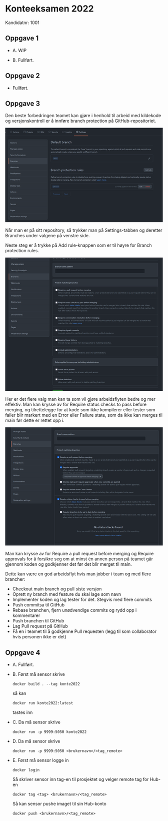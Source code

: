# Konteeksamen 2022

Kandidatnr: 1001

## Oppgave 1

* A. WIP

* B. Fullført.

## Oppgave 2

* Fullført.

## Oppgave 3

Den beste forbedringen teamet kan gjøre i henhold til arbeid med kildekode og versjonskontroll er å innføre branch
protection på GitHub-repositoriet.

![settings](branch.png)

Når man er på sitt repository, så trykker man på Settings-tabben og deretter Branches under valgene på venstre side.

Neste steg er å trykke på Add rule-knappen som er til høyre for Branch protection rules.

![add rule](branch2.png)

Her er det flere valg man kan ta som vil gjøre arbeidsflyten bedre og mer effektiv. Man kan krysse av for Require
status checks to pass before merging, og tilrettelegge for at kode som ikke kompilerer eller tester som failer
blir markert med en Error eller Failure state, som da ikke kan merges til main før dette er rettet opp i.

![rules](branch3.png)

Man kan krysse av for Require a pull request before merging og Require approvals for å forsikre seg om at minst
én annen person på teamet går gjennom koden og godkjenner det før det blir merget til main.

Dette kan være en god arbeidsflyt hvis man jobber i team og med flere brancher:

* Checkout main branch og pull siste versjon
* Oprett ny branch med feature du skal lage som navn
* Implementer koden og lag tester for det. Stegvis med flere commits
* Push commitsa til GitHub
* Rebase branchen, fjern unødvendige commits og rydd opp i kommentarer
* Push branchen til GitHub
* Lag Pull request på GitHub
* Få en i teamet til å godkjenne Pull requesten (legg til som collaborator hvis personen ikke er det)

## Oppgave 4

* A. Fullført.

* B. Først må sensor skrive 
    ```
    docker build . --tag konte2022
    ```
    så kan
    ```
    docker run konte2022:latest
    ```
     tastes inn
* C. Da må sensor skrive 
    ```
    docker run -p 9999:5050 konte2022
    ```
  
* D. Da må sensor skrive
    ```
  docker run -p 9999:5050 <brukernavn>/<tag_remote>
    ```

* E. Først må sensor logge in
    ```
  docker login
    ```
    Så skriver sensor inn tag-en til prosjektet og velger remote tag for Hub-en
    ```
  docker tag <tag> <brukernavn>/<tag_remote>
    ```
    Så kan sensor pushe imaget til sin Hub-konto
    ```
  docker push <brukernavn>/<tag_remote>
    ```